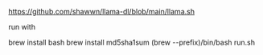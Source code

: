 https://github.com/shawwn/llama-dl/blob/main/llama.sh

run with

brew install bash
brew install md5sha1sum
(brew --prefix)/bin/bash run.sh
